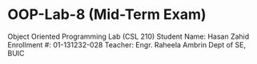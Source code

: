 # OOP-Lab-8 (Mid-Term Exam)
Object Oriented Programming Lab (CSL 210) 
Student Name: Hasan Zahid 
Enrollment #: 01-131232-028 
Teacher: Engr. Raheela Ambrin 
Dept of SE, BUIC
